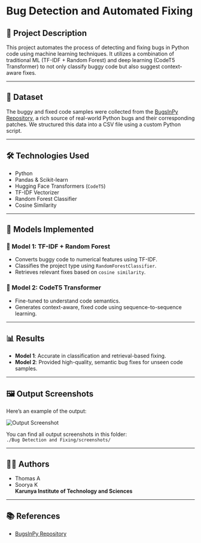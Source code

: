 # Bug Detection and Automated Fixing

## 📌 Project Description
This project automates the process of detecting and fixing bugs in Python code using machine learning techniques. It utilizes a combination of traditional ML (TF-IDF + Random Forest) and deep learning (CodeT5 Transformer) to not only classify buggy code but also suggest context-aware fixes.

---

## 📂 Dataset
The buggy and fixed code samples were collected from the [BugsInPy Repository](https://github.com/soarsmu/BugsInPy), a rich source of real-world Python bugs and their corresponding patches. We structured this data into a CSV file using a custom Python script.

---

## 🛠 Technologies Used
- Python
- Pandas & Scikit-learn
- Hugging Face Transformers (`CodeT5`)
- TF-IDF Vectorizer
- Random Forest Classifier
- Cosine Similarity

---

## 🧪 Models Implemented

### 🔹 Model 1: TF-IDF + Random Forest
- Converts buggy code to numerical features using TF-IDF.
- Classifies the project type using `RandomForestClassifier`.
- Retrieves relevant fixes based on `cosine similarity`.

### 🔹 Model 2: CodeT5 Transformer
- Fine-tuned to understand code semantics.
- Generates context-aware, fixed code using sequence-to-sequence learning.

---

## 📊 Results
- **Model 1**: Accurate in classification and retrieval-based fixing.
- **Model 2**: Provided high-quality, semantic bug fixes for unseen code samples.

---

## 🖼️ Output Screenshots

Here’s an example of the output:

![Output Screenshot](./Screenshot%202025-04-04%20125141.png)

You can find all output screenshots in this folder:  
`./Bug Detection and Fixing/screenshots/`

---


## 👨‍💻 Authors
- Thomas A  
- Soorya K  
**Karunya Institute of Technology and Sciences**

---

## 📚 References
- [BugsInPy Repository](https://github.com/soarsmu/BugsInPy)


